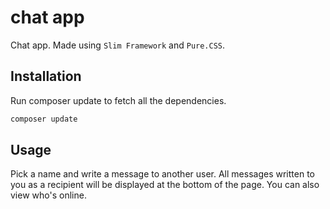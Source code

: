 # chat app

Chat app. Made using `Slim Framework` and `Pure.CSS`.

## Installation

Run composer update to fetch all the dependencies.

```bash
composer update
```

## Usage

Pick a name and write a message to another user. All messages written to you as a recipient will be displayed at the bottom of the page. You can also view who's online.
